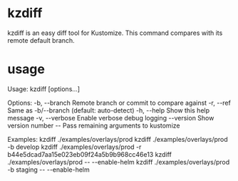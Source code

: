 # kzdiff

kzdiff is an easy diff tool for Kustomize. This command compares with its remote default branch.

# usage
Usage: kzdiff <kustomize-path> [options...]

Options:
  -b, --branch <ref>       Remote branch or commit to compare against
  -r, --ref <ref>          Same as -b/--branch (default: auto-detect)
  -h, --help               Show this help message
  -v, --verbose            Enable verbose debug logging
  --version                Show version number
  --                       Pass remaining arguments to kustomize

Examples:
  kzdiff ./examples/overlays/prod
  kzdiff ./examples/overlays/prod -b develop
  kzdiff ./examples/overlays/prod -r b44e5dcad7aa15e023eb09f24a5b9b968cc46e13
  kzdiff ./examples/overlays/prod -- --enable-helm
  kzdiff ./examples/overlays/prod -b staging -- --enable-helm
